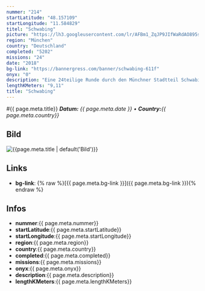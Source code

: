 ```yaml
---
nummer: "214"
startLatitude: "48.157109"
startLongitude: "11.584829"
titel: "Schwabing"
picture: "https://lh3.googleusercontent.com/lr/AFBm1_ZqJP9JIfWaRdAO895sH8ARrKEXocbSiNOcY_yrp80vGYaWOwg_c2ftaFNzO5u8DOi6Qmlhnc7Ek295yTP4mpAA1JH1Y2x1SXwhkBn-xabgUnS9_yZqxqDtAIzDdO_ZuLTQAnO7My4ZCUhEpSoo5P-RqKd2KZchdspB-kosSNriTWVprn5pY4-6xEo3tUnUm2uvRI-ztX20z6cT3jDuy6K5zQHa00Lthu2FK-kc5ll12jGvA2wetweoTPiDskuVoCotwSEhAZWLdT0WKTo12UDd_PMAD0GcToZBSQ4Vv5rU0lBHJWQpoLlxB5HleCIquUbDQnvbFDMtMLREnc7v-zEhzReNPlS9tx_GhfxFoQrc87wKJ-4tl9lJjf8CdGHmiWo36JbI9sm_7MRGicpK-iIDSIBl7VWK6oZlyiZgphcgcUJx6mwSZhHP4HPiKUtEO0S0lYByAiqrzaJqnsUVWfOqi656CZZk7l0rlsWtJAwNj4YSjNUkoZsk_8CErAVe8GZgkrAEx3HdYduuhL8spkjSlaA2sDKZ-9FNqUscWhrYAwhYrEXVPXPb29Sh2RFfMhqLMHdB3j8Up8W1Ubur9NHlVMw5jBQ1-N6LRVklrmtwiPqGCEi52ohYw2nL5GMO6kmO6XE3yuegCvWJp2kkSwLjZdzesPkYl_yJO0ryLgUAEVqTk2OwdxOYqxO6YOK6RgYSj8KHEUQIEJhOAA7Q8E0QGFe91gJIzW9lcVzQVrl99Sofwai9AxAuICsrq6fvjCISUeYdh77fNJ1QCLojOB5swuTGlmaE-a21ky0Zhpdt1tadLuEcjhQYkuCl4Kum1l-gu-ECy4T-c_1UiXbv4ACJJF9U6RI"
region: "München"
country: "Deutschland"
completed: "5202"
missions: "24"
date: "2018"
bg-link: "https://bannergress.com/banner/schwabing-611f"
onyx: "0"
description: "Eine 24teilige Runde durch den Münchner Stadtteil Schwabing.\nDie Strecke führt von der U-Bahnstation Giselastraße über die Münchner Freiheit bis zum Scheidplatz."
lengthKMeters: "9,11"
title: "Schwabing"
---
```


#{{ page.meta.title}}
_**Datum:** {{ page.meta.date }} • **Country:**{{ page.meta.country}}_

## Bild
![{{page.meta.title | default('Bild')}}]({{page.meta.picture}})

## Links
- **bg-link**: {% raw %}[{{ page.meta.bg-link }}]({{ page.meta.bg-link }}){% endraw %}

## Infos
- **nummer**:{{ page.meta.nummer}}
- **startLatitude**:{{ page.meta.startLatitude}}
- **startLongitude**:{{ page.meta.startLongitude}}
- **region**:{{ page.meta.region}}
- **country**:{{ page.meta.country}}
- **completed**:{{ page.meta.completed}}
- **missions**:{{ page.meta.missions}}
- **onyx**:{{ page.meta.onyx}}
- **description**:{{ page.meta.description}}
- **lengthKMeters**:{{ page.meta.lengthKMeters}}

